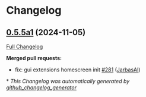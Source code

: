 # Changelog

## [0.5.5a1](https://github.com/OpenVoiceOS/ovos-plugin-manager/tree/0.5.5a1) (2024-11-05)

[Full Changelog](https://github.com/OpenVoiceOS/ovos-plugin-manager/compare/0.5.4...0.5.5a1)

**Merged pull requests:**

- fix: gui extensions homescreen init [\#281](https://github.com/OpenVoiceOS/ovos-plugin-manager/pull/281) ([JarbasAl](https://github.com/JarbasAl))



\* *This Changelog was automatically generated by [github_changelog_generator](https://github.com/github-changelog-generator/github-changelog-generator)*
